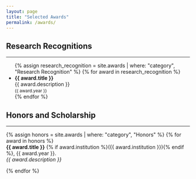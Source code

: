 ```yaml
---
layout: page
title: "Selected Awards"
permalink: /awards/
---
```


<!-- Research Recognition Section -->
<h2>Research Recognitions</h2>
<hr>
<ul>
  {% assign research_recognition = site.awards | where: "category", "Research Recognition" %}
  {% for award in research_recognition %}
    <li>
      <strong>{{ award.title }}</strong><br>
      {{ award.description }}<br>
      <small>{{ award.year }}</small>
    </li>
  {% endfor %}
</ul>

<!-- Honors Section -->
<h2>Honors and Scholarship</h2>
<hr>
<ul style="list-style-type: none; padding: 0;">
  {% assign honors = site.awards | where: "category", "Honors" %}
  {% for award in honors %}
    <li style="margin-bottom: 1em;">
      <strong>{{ award.title }}</strong> {% if award.institution %}({{ award.institution }}){% endif %}, {{ award.year }}.<br>
      <em>{{ award.description }}</em>
    </li>
  {% endfor %}
</ul>
